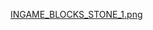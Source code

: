 [INGAME_BLOCKS_STONE_1.png](http://angrybirdsstory.wikia.com/wiki/User_blog:Daniel_T._Goggle_Bird/Blocks_Sprite_sheet_%2B_BONUS)